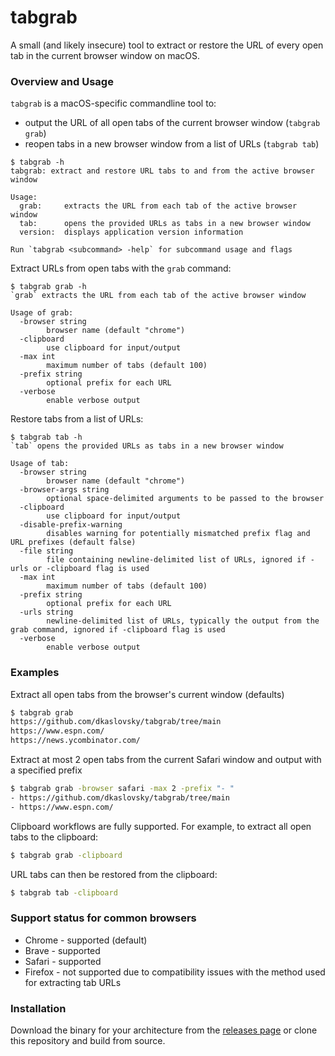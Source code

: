 # tabgrab
A small (and likely insecure) tool to extract or restore the URL of every open tab in the current browser window on macOS.

### Overview and Usage
`tabgrab` is a macOS-specific commandline tool to:
* output the URL of all open tabs of the current browser window (`tabgrab grab`)
* reopen tabs in a new browser window from a list of URLs (`tabgrab tab`)

```
$ tabgrab -h
tabgrab: extract and restore URL tabs to and from the active browser window

Usage:
  grab:		extracts the URL from each tab of the active browser window
  tab:		opens the provided URLs as tabs in a new browser window
  version:	displays application version information

Run `tabgrab <subcommand> -help` for subcommand usage and flags
```

Extract URLs from open tabs with the `grab` command:
```
$ tabgrab grab -h
`grab` extracts the URL from each tab of the active browser window

Usage of grab:
  -browser string
    	browser name (default "chrome")
  -clipboard
    	use clipboard for input/output
  -max int
    	maximum number of tabs (default 100)
  -prefix string
    	optional prefix for each URL
  -verbose
    	enable verbose output
```

Restore tabs from a list of URLs:
```
$ tabgrab tab -h
`tab` opens the provided URLs as tabs in a new browser window

Usage of tab:
  -browser string
    	browser name (default "chrome")
  -browser-args string
    	optional space-delimited arguments to be passed to the browser
  -clipboard
    	use clipboard for input/output
  -disable-prefix-warning
    	disables warning for potentially mismatched prefix flag and URL prefixes (default false)
  -file string
    	file containing newline-delimited list of URLs, ignored if -urls or -clipboard flag is used
  -max int
    	maximum number of tabs (default 100)
  -prefix string
    	optional prefix for each URL
  -urls string
    	newline-delimited list of URLs, typically the output from the grab command, ignored if -clipboard flag is used
  -verbose
    	enable verbose output
```


### Examples

Extract all open tabs from the browser's current window (defaults)
```bash
$ tabgrab grab
https://github.com/dkaslovsky/tabgrab/tree/main
https://www.espn.com/
https://news.ycombinator.com/
```

Extract at most 2 open tabs from the current Safari window and output with a specified prefix
```bash
$ tabgrab grab -browser safari -max 2 -prefix "- "
- https://github.com/dkaslovsky/tabgrab/tree/main
- https://www.espn.com/
```

Clipboard workflows are fully supported. For example, to extract all open tabs to the clipboard:
```bash
$ tabgrab grab -clipboard
```
URL tabs can then be restored from the clipboard:
```bash
$ tabgrab tab -clipboard
```

### Support status for common browsers
* Chrome  - supported (default)
* Brave   - supported
* Safari  - supported
* Firefox - not supported due to compatibility issues with the method used for extracting tab URLs


### Installation
Download the binary for your architecture from the [releases page](https://github.com/dkaslovsky/tabgrab/releases/latest) or clone this repository and build from source.
